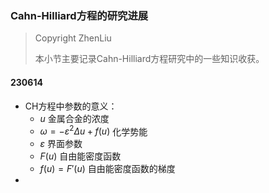 ### Cahn-Hilliard方程的研究进展

> Copyright ZhenLiu
>
> 本小节主要记录Cahn-Hilliard方程研究中的一些知识收获。



#### 230614

- CH方程中参数的意义：
  - $u$   金属合金的浓度
  - $\omega=-\varepsilon^{2} \Delta u + f(u)$   化学势能
  - $\varepsilon$  界面参数
  - $F(u)$  自由能密度函数
  - $f(u) = F\prime(u)$  自由能密度函数的梯度
- 

